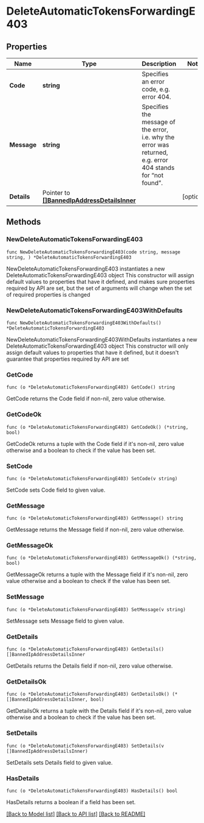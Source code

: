 # DeleteAutomaticTokensForwardingE403

## Properties

Name | Type | Description | Notes
------------ | ------------- | ------------- | -------------
**Code** | **string** | Specifies an error code, e.g. error 404. | 
**Message** | **string** | Specifies the message of the error, i.e. why the error was returned, e.g. error 404 stands for “not found”. | 
**Details** | Pointer to [**[]BannedIpAddressDetailsInner**](BannedIpAddressDetailsInner.md) |  | [optional] 

## Methods

### NewDeleteAutomaticTokensForwardingE403

`func NewDeleteAutomaticTokensForwardingE403(code string, message string, ) *DeleteAutomaticTokensForwardingE403`

NewDeleteAutomaticTokensForwardingE403 instantiates a new DeleteAutomaticTokensForwardingE403 object
This constructor will assign default values to properties that have it defined,
and makes sure properties required by API are set, but the set of arguments
will change when the set of required properties is changed

### NewDeleteAutomaticTokensForwardingE403WithDefaults

`func NewDeleteAutomaticTokensForwardingE403WithDefaults() *DeleteAutomaticTokensForwardingE403`

NewDeleteAutomaticTokensForwardingE403WithDefaults instantiates a new DeleteAutomaticTokensForwardingE403 object
This constructor will only assign default values to properties that have it defined,
but it doesn't guarantee that properties required by API are set

### GetCode

`func (o *DeleteAutomaticTokensForwardingE403) GetCode() string`

GetCode returns the Code field if non-nil, zero value otherwise.

### GetCodeOk

`func (o *DeleteAutomaticTokensForwardingE403) GetCodeOk() (*string, bool)`

GetCodeOk returns a tuple with the Code field if it's non-nil, zero value otherwise
and a boolean to check if the value has been set.

### SetCode

`func (o *DeleteAutomaticTokensForwardingE403) SetCode(v string)`

SetCode sets Code field to given value.


### GetMessage

`func (o *DeleteAutomaticTokensForwardingE403) GetMessage() string`

GetMessage returns the Message field if non-nil, zero value otherwise.

### GetMessageOk

`func (o *DeleteAutomaticTokensForwardingE403) GetMessageOk() (*string, bool)`

GetMessageOk returns a tuple with the Message field if it's non-nil, zero value otherwise
and a boolean to check if the value has been set.

### SetMessage

`func (o *DeleteAutomaticTokensForwardingE403) SetMessage(v string)`

SetMessage sets Message field to given value.


### GetDetails

`func (o *DeleteAutomaticTokensForwardingE403) GetDetails() []BannedIpAddressDetailsInner`

GetDetails returns the Details field if non-nil, zero value otherwise.

### GetDetailsOk

`func (o *DeleteAutomaticTokensForwardingE403) GetDetailsOk() (*[]BannedIpAddressDetailsInner, bool)`

GetDetailsOk returns a tuple with the Details field if it's non-nil, zero value otherwise
and a boolean to check if the value has been set.

### SetDetails

`func (o *DeleteAutomaticTokensForwardingE403) SetDetails(v []BannedIpAddressDetailsInner)`

SetDetails sets Details field to given value.

### HasDetails

`func (o *DeleteAutomaticTokensForwardingE403) HasDetails() bool`

HasDetails returns a boolean if a field has been set.


[[Back to Model list]](../README.md#documentation-for-models) [[Back to API list]](../README.md#documentation-for-api-endpoints) [[Back to README]](../README.md)


